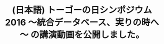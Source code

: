 ---
layout: post-en-none
published: true
title: '(日本語) トーゴーの日シンポジウム2016 ～統合データベース、実りの時へ～ の講演動画を公開しました。'
tags:
- イベント
- 広報
category: en
---